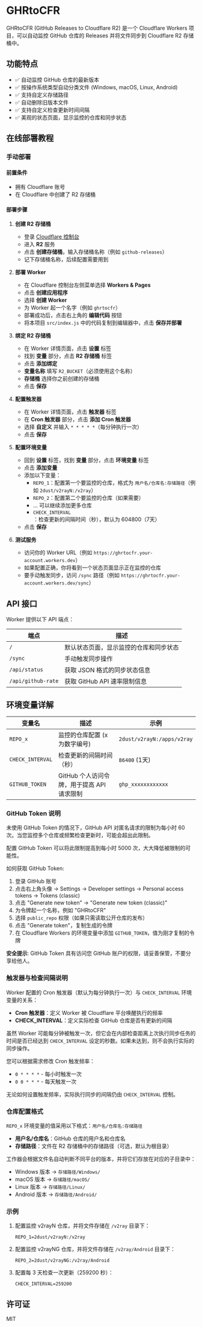# GHRtoCFR

GHRtoCFR (GitHub Releases to Cloudflare R2) 是一个 Cloudflare Workers 项目，可以自动监控 GitHub 仓库的 Releases 并将文件同步到 Cloudflare R2 存储桶中。

## 功能特点

- ✅ 自动监控 GitHub 仓库的最新版本
- ✅ 按操作系统类型自动分类文件 (Windows, macOS, Linux, Android)
- ✅ 支持自定义存储路径
- ✅ 自动删除旧版本文件
- ✅ 支持自定义检查更新时间间隔
- ✅ 美观的状态页面，显示监控的仓库和同步状态

## 在线部署教程

### 手动部署

#### 前置条件

- 拥有 Cloudflare 账号
- 在 Cloudflare 中创建了 R2 存储桶

#### 部署步骤

1. **创建 R2 存储桶**

   - 登录 [Cloudflare 控制台](https://dash.cloudflare.com/)
   - 进入 **R2** 服务
   - 点击 **创建存储桶**，输入存储桶名称（例如 `github-releases`）
   - 记下存储桶名称，后续配置需要用到

2. **部署 Worker**

   - 在 Cloudflare 控制台左侧菜单选择 **Workers & Pages**
   - 点击 **创建应用程序**
   - 选择 **创建 Worker**
   - 为 Worker 起一个名字（例如 `ghrtocfr`）
   - 部署成功后，点击右上角的 **编辑代码** 按钮
   - 将本项目 `src/index.js` 中的代码复制到编辑器中，点击 **保存并部署**

3. **绑定 R2 存储桶**

   - 在 Worker 详情页面，点击 **设置** 标签
   - 找到 **变量** 部分，点击 **R2 存储桶** 标签
   - 点击 **添加绑定**
   - **变量名称** 填写 `R2_BUCKET`（必须使用这个名称）
   - **存储桶** 选择你之前创建的存储桶
   - 点击 **保存**

4. **配置触发器**

   - 在 Worker 详情页面，点击 **触发器** 标签
   - 在 **Cron 触发器** 部分，点击 **添加 Cron 触发器**
   - 选择 **自定义** 并输入 `* * * * *`（每分钟执行一次）
   - 点击 **保存**

5. **配置环境变量**

   - 回到 **设置** 标签，找到 **变量** 部分，点击 **环境变量** 标签
   - 点击 **添加变量**
   - 添加以下变量：
     - `REPO_1`：配置第一个要监控的仓库，格式为 `用户名/仓库名:存储路径`（例如 `2dust/v2rayN:/v2ray`）
     - `REPO_2`：配置第二个要监控的仓库（如果需要）
     - ... 可以继续添加更多仓库
     - `CHECK_INTERVAL`：检查更新的间隔时间（秒），默认为 604800（7天）
   - 点击 **保存**

6. **测试服务**

   - 访问你的 Worker URL（例如 `https://ghrtocfr.your-account.workers.dev`）
   - 如果配置正确，你将看到一个状态页面显示正在监控的仓库
   - 要手动触发同步，访问 `/sync` 路径（例如 `https://ghrtocfr.your-account.workers.dev/sync`）

## API 接口

Worker 提供以下 API 端点：

| 端点 | 描述 |
|------|------|
| `/` | 默认状态页面，显示监控的仓库和同步状态 |
| `/sync` | 手动触发同步操作 |
| `/api/status` | 获取 JSON 格式的同步状态信息 |
| `/api/github-rate` | 获取 GitHub API 速率限制信息 |

## 环境变量详解

| 变量名 | 描述 | 示例 |
|--------|------|------|
| `REPO_x` | 监控的仓库配置 (x 为数字编号) | `2dust/v2rayN:/apps/v2ray` |
| `CHECK_INTERVAL` | 检查更新的间隔时间（秒）| `86400` (1天) |
| `GITHUB_TOKEN` | GitHub 个人访问令牌，用于提高 API 请求限制 | `ghp_xxxxxxxxxxxx` |

### GitHub Token 说明

未使用 GitHub Token 的情况下，GitHub API 对匿名请求的限制为每小时 60 次。当您监控多个仓库或频繁检查更新时，可能会超出此限制。

配置 GitHub Token 可以将此限制提高到每小时 5000 次，大大降低被限制的可能性。

如何获取 GitHub Token:
1. 登录 GitHub 账号
2. 点击右上角头像 → Settings → Developer settings → Personal access tokens → Tokens (classic)
3. 点击 "Generate new token" → "Generate new token (classic)"
4. 为令牌起一个名称，例如 "GHRtoCFR"
5. 选择 `public_repo` 权限（如果只需读取公开仓库的发布）
6. 点击 "Generate token"，复制生成的令牌
7. 在 Cloudflare Workers 的环境变量中添加 `GITHUB_TOKEN`，值为刚才复制的令牌

**安全提示**: GitHub Token 具有访问您 GitHub 账户的权限，请妥善保管，不要分享给他人。

### 触发器与检查间隔说明

Worker 配置的 Cron 触发器（默认为每分钟执行一次）与 `CHECK_INTERVAL` 环境变量的关系：

- **Cron 触发器**：定义 Worker 被 Cloudflare 平台唤醒执行的频率
- **CHECK_INTERVAL**：定义实际检查 GitHub 仓库是否有更新的间隔

虽然 Worker 可能每分钟被触发一次，但它会在内部检查距离上次执行同步任务的时间是否已经达到 `CHECK_INTERVAL` 设定的秒数。如果未达到，则不会执行实际的同步操作。

您可以根据需求修改 Cron 触发频率：
- `0 * * * *` - 每小时触发一次
- `0 0 * * *` - 每天触发一次

无论如何设置触发频率，实际执行同步的间隔仍由 `CHECK_INTERVAL` 控制。

### 仓库配置格式

`REPO_x` 环境变量的值采用以下格式：`用户名/仓库名:存储路径`

- **用户名/仓库名**：GitHub 仓库的用户名和仓库名
- **存储路径**：文件在 R2 存储桶中的存储路径（可选，默认为根目录）

工作器会根据文件名自动判断不同平台的版本，并将它们存放在对应的子目录中：
- Windows 版本 → `存储路径/Windows/`
- macOS 版本 → `存储路径/macOS/`
- Linux 版本 → `存储路径/Linux/`
- Android 版本 → `存储路径/Android/`

### 示例

1. 配置监控 v2rayN 仓库，并将文件存储在 `/v2ray` 目录下：
   ```
   REPO_1=2dust/v2rayN:/v2ray
   ```

2. 配置监控 v2rayNG 仓库，并将文件存储在 `/v2ray/Android` 目录下：
   ```
   REPO_2=2dust/v2rayNG:/v2ray/Android
   ```

3. 配置每 3 天检查一次更新（259200 秒）：
   ```
   CHECK_INTERVAL=259200
   ```

## 许可证

MIT